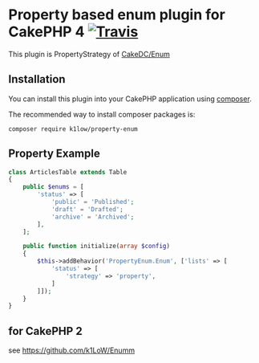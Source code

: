 # Property based enum plugin for CakePHP 4 [![Travis](https://img.shields.io/travis/k1LoW/property-enum.svg)](https://travis-ci.org/k1LoW/property-enum)

This plugin is PropertyStrategy of [CakeDC/Enum](https://github.com/CakeDC/Enum)

## Installation

You can install this plugin into your CakePHP application using [composer](http://getcomposer.org).

The recommended way to install composer packages is:

```
composer require k1low/property-enum
```

## Property Example

```php
class ArticlesTable extends Table
{
    public $enums = [
        'status' => [
            'public' = 'Published';
            'draft' = 'Drafted';
            'archive' = 'Archived';
        ],
    ];

    public function initialize(array $config)
    {
        $this->addBehavior('PropertyEnum.Enum', ['lists' => [
            'status' => [
                'strategy' => 'property',
            ]
        ]]);
    }
}
```

## for CakePHP 2

see https://github.com/k1LoW/Enumm
